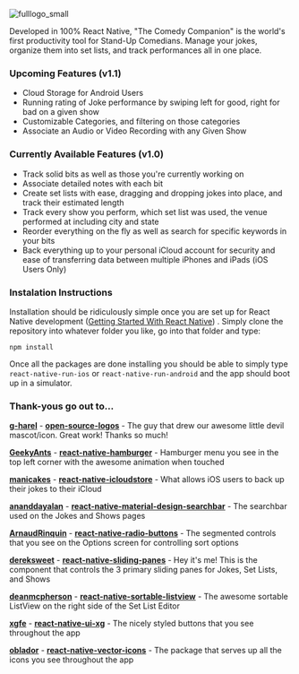 ![fulllogo_small](https://cloud.githubusercontent.com/assets/955108/26615904/c215fc70-4587-11e7-9329-23cecb5d83be.png)

Developed in 100% React Native, "The Comedy Companion" is the world's first productivity tool for Stand-Up Comedians. Manage your jokes, organize them into set lists, and track performances all in one place.

### Upcoming Features (v1.1)

- Cloud Storage for Android Users
- Running rating of Joke performance by swiping left for good, right for bad on a given show
- Customizable Categories, and filtering on those categories
- Associate an Audio or Video Recording with any Given Show

### Currently Available Features (v1.0)

- Track solid bits as well as those you're currently working on
- Associate detailed notes with each bit
- Create set lists with ease, dragging and dropping jokes into place, and track their estimated length
- Track every show you perform, which set list was used, the venue performed at including city and state
- Reorder everything on the fly as well as search for specific keywords in your bits
- Back everything up to your personal iCloud account for security and ease of transferring data between multiple iPhones and iPads (iOS Users Only)

### Instalation Instructions

Installation should be ridiculously simple once you are set up for React Native development ([Getting Started With React Native](https://facebook.github.io/react-native/docs/getting-started.html)) . Simply clone the repository into whatever folder you like, go into that folder and type:

```
npm install
```

Once all the packages are done installing you should be able to simply type `react-native-run-ios` or `react-native-run-android` and the app should boot up in a simulator.

### Thank-yous go out to...

[**g-harel**](https://github.com/g-harel) - [**open-source-logos**](https://github.com/g-harel/open-source-logos) - The guy that drew our awesome little devil mascot/icon. Great work! Thanks so much!

[**GeekyAnts**](https://github.com/GeekyAnts) - [**react-native-hamburger**](https://github.com/GeekyAnts/react-native-hamburger) - Hamburger menu you see in the top left corner with the awesome animation when touched

[**manicakes**](https://github.com/manicakes) - [**react-native-icloudstore**](https://github.com/manicakes/react-native-icloudstore) - What allows iOS users to back up their jokes to their iCloud

[**ananddayalan**](https://github.com/ananddayalan) - [**react-native-material-design-searchbar**](https://github.com/ananddayalan/react-native-material-design-searchbar) - The searchbar used on the Jokes and Shows pages

[**ArnaudRinquin**](https://github.com/ArnaudRinquin) - [**react-native-radio-buttons**](https://github.com/ArnaudRinquin/react-native-radio-buttons) - The segmented controls that you see on the Options screen for controlling sort options

[**dereksweet**](https://github.com/dereksweet) - [**react-native-sliding-panes**](https://github.com/dereksweet/react-native-sliding-panes) - Hey it's me! This is the component that controls the 3 primary sliding panes for Jokes, Set Lists, and Shows

[**deanmcpherson**](https://github.com/deanmcpherson) - [**react-native-sortable-listview**](https://github.com/deanmcpherson/react-native-sortable-listview) - The awesome sortable ListView on the right side of the Set List Editor

[**xgfe**](https://github.com/xgfe) - [**react-native-ui-xg**](https://github.com/xgfe/react-native-ui-xg) - The nicely styled buttons that you see throughout the app

[**oblador**](https://github.com/oblador) - [**react-native-vector-icons**](https://github.com/oblador/react-native-vector-icons) - The package that serves up all the icons you see throughout the app
